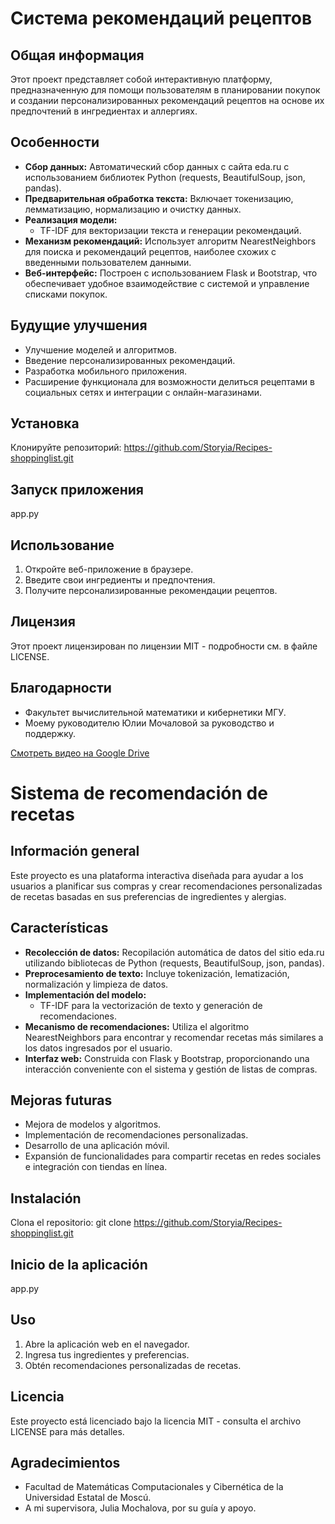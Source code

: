 # Система рекомендаций рецептов

## Общая информация

Этот проект представляет собой интерактивную платформу, предназначенную для помощи пользователям в планировании покупок и создании персонализированных рекомендаций рецептов на основе их предпочтений в ингредиентах и аллергиях.

## Особенности

- **Сбор данных:** Автоматический сбор данных с сайта eda.ru с использованием библиотек Python (requests, BeautifulSoup, json, pandas).
- **Предварительная обработка текста:** Включает токенизацию, лемматизацию, нормализацию и очистку данных.
- **Реализация модели:**
  - TF-IDF для векторизации текста и генерации рекомендаций.
- **Механизм рекомендаций:** Использует алгоритм NearestNeighbors для поиска и рекомендаций рецептов, наиболее схожих с введенными пользователем данными.
- **Веб-интерфейс:** Построен с использованием Flask и Bootstrap, что обеспечивает удобное взаимодействие с системой и управление списками покупок.

## Будущие улучшения

- Улучшение моделей и алгоритмов.
- Введение персонализированных рекомендаций.
- Разработка мобильного приложения.
- Расширение функционала для возможности делиться рецептами в социальных сетях и интеграции с онлайн-магазинами.

## Установка

Клонируйте репозиторий:
https://github.com/Storyia/Recipes-shoppinglist.git

## Запуск приложения

app.py

## Использование

1. Откройте веб-приложение в браузере.
2. Введите свои ингредиенты и предпочтения.
3. Получите персонализированные рекомендации рецептов.

## Лицензия

Этот проект лицензирован по лицензии MIT - подробности см. в файле LICENSE.

## Благодарности

- Факультет вычислительной математики и кибернетики МГУ.
- Моему руководителю Юлии Мочаловой за руководство и поддержку.

[Смотреть видео на Google Drive](https://drive.google.com/file/d/1a8GRV5EKF6wS1yYmuOJdLB_qZhzzIJLj/preview)


# Sistema de recomendación de recetas

## Información general

Este proyecto es una plataforma interactiva diseñada para ayudar a los usuarios a planificar sus compras y crear recomendaciones personalizadas de recetas basadas en sus preferencias de ingredientes y alergias.

## Características

- **Recolección de datos:** Recopilación automática de datos del sitio eda.ru utilizando bibliotecas de Python (requests, BeautifulSoup, json, pandas).
- **Preprocesamiento de texto:** Incluye tokenización, lematización, normalización y limpieza de datos.
- **Implementación del modelo:**
  - TF-IDF para la vectorización de texto y generación de recomendaciones.
- **Mecanismo de recomendaciones:** Utiliza el algoritmo NearestNeighbors para encontrar y recomendar recetas más similares a los datos ingresados por el usuario.
- **Interfaz web:** Construida con Flask y Bootstrap, proporcionando una interacción conveniente con el sistema y gestión de listas de compras.

## Mejoras futuras

- Mejora de modelos y algoritmos.
- Implementación de recomendaciones personalizadas.
- Desarrollo de una aplicación móvil.
- Expansión de funcionalidades para compartir recetas en redes sociales e integración con tiendas en línea.

## Instalación

Clona el repositorio:
   git clone https://github.com/Storyia/Recipes-shoppinglist.git


## Inicio de la aplicación
app.py

## Uso

1. Abre la aplicación web en el navegador.
2. Ingresa tus ingredientes y preferencias.
3. Obtén recomendaciones personalizadas de recetas.

## Licencia

Este proyecto está licenciado bajo la licencia MIT - consulta el archivo LICENSE para más detalles.

## Agradecimientos

- Facultad de Matemáticas Computacionales y Cibernética de la Universidad Estatal de Moscú.
- A mi supervisora, Julia Mochalova, por su guía y apoyo.

